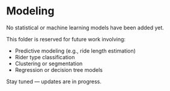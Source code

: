 # Modeling

No statistical or machine learning models have been added yet.

This folder is reserved for future work involving:
- Predictive modeling (e.g., ride length estimation)
- Rider type classification
- Clustering or segmentation
- Regression or decision tree models

Stay tuned — updates are in progress.
